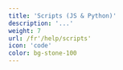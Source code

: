 ```yaml
---
title: 'Scripts (JS & Python)'
description: '...'
weight: 7
url: /fr'/help/scripts'
icon: 'code'
color: bg-stone-100
---
```

